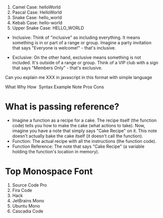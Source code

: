 1. Camel Case: helloWorld
2. Pascal Case: HelloWorld
3. Snake Case: hello_world
4. Kebab Case: hello-world
5. Upper Snake Case: HELLO_WORLD

- Inclusive: Think of "inclusive" as including everything. It means something is in or part of a range or group. Imagine a party invitation that says "Everyone is welcome!" - that's inclusive.

- Exclusive: On the other hand, exclusive means something is not included. It's outside of a range or group. Think of a VIP club with a sign that says "Members Only" - that's exclusive.

Can you explain me XXX in javascript in this format with simple language

What
Why
How 
Syntax
Example
Note
Pros
Cons

# What is passing reference?

- Imagine a function as a recipe for a cake. The recipe itself (the function code) tells you how to make the cake (what actions to take). Now, imagine you have a note that simply says "Cake Recipe" on it. This note doesn't actually bake the cake itself (it doesn't call the function).
- Function: The actual recipe with all the instructions (the function code).
- Function Reference: The note that says "Cake Recipe" (a variable holding the function's location in memory).

# Top Monospace Font

1. Source Code Pro
2. Fira Code
3. Hack
4. JetBrains Mono
5. Ubuntu Mono
6. Cascadia Code
